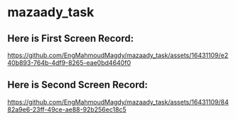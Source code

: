 # mazaady_task

## Here is First Screen Record:


https://github.com/EngMahmoudMagdy/mazaady_task/assets/16431109/e240b893-764b-4df9-8265-eae0bd4640f0


## Here is Second Screen Record:

https://github.com/EngMahmoudMagdy/mazaady_task/assets/16431109/8482a9e6-23ff-49ce-ae88-92b256ec18c5


